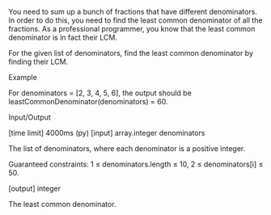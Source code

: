 You need to sum up a bunch of fractions that have different denominators. In order to do this, you need to find the least common denominator of all the fractions. As a professional programmer, you know that the least common denominator is in fact their LCM.

For the given list of denominators, find the least common denominator by finding their LCM.

Example

For denominators = [2, 3, 4, 5, 6], the output should be
leastCommonDenominator(denominators) = 60.

Input/Output

[time limit] 4000ms (py)
[input] array.integer denominators

The list of denominators, where each denominator is a positive integer.

Guaranteed constraints:
1 ≤ denominators.length ≤ 10,
2 ≤ denominators[i] ≤ 50.

[output] integer

The least common denominator.
